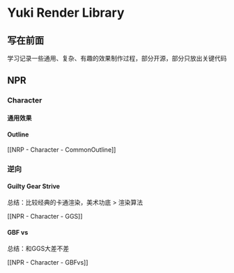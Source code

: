 # Yuki Render Library
## 写在前面
学习记录一些通用、复杂、有趣的效果制作过程，部分开源，部分只放出关键代码
## NPR 
### Character 
#### 通用效果
#### Outline

[[NRP - Character - CommonOutline]]

### 逆向
#### Guilty Gear Strive
总结：比较经典的卡通渲染，美术功底 > 渲染算法

[[NPR - Character - GGS]]

#### GBF vs
总结：和GGS大差不差

[[NPR - Character - GBFvs]]
